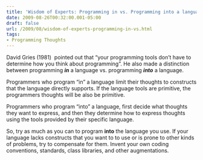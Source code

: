 ```yaml
---
title: 'Wisdom of Experts: Programming in vs. Programming into a language'
date: 2009-08-26T00:32:00.001-05:00
draft: false
url: /2009/08/wisdom-of-experts-programming-in-vs.html
tags: 
- Programming Thoughts
---
```


David Gries (1981)  pointed out that “your programming tools don’t have to determine how you think about programming”. He also made a distinction between programming _**in**_ a language vs. programming **_into_** a language.

Programmers who program “in” a language limit their thoughts to constructs that the language directly supports. If the language tools are primitive, the programmers thoughts will be also be primitive.

Programmers who program “into” a language, first decide what thoughts they want to express, and then they determine how to express thoughts using the tools provided by their specific language.

So, try as much as you can to program **into** the language you use. If your language lacks constructs that you want to to use or is prone to other kinds of problems, try to compensate for them. Invent your own coding conventions, standards, class libraries, and other augmentations.